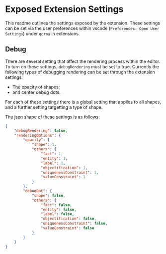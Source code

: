 # Exposed Extension Settings

This readme outlines the settings exposed by the extension. These settings
can be set via the user preferences within vscode 
(`Preferences: Open User Settings`) under `qorma` in extensions.


## Debug

There are several setting that affect the rendering process within the 
editor. To turn on these settings, `debugRendering` must be set to true.
Currently the following types of debugging rendering can be set through
the extension settings:

- The opacity of shapes; 
- and center debug dots.

For each of these settings there is a global setting that applies to all 
shapes, and a further setting targetting a type of shape.

The json shape of these settings is as follows:
```json
{
    "debugRendering": false,
    "renderingOptions": {
        "opacity": {
            "shape": 1,
            "others": {
                "fact": 1,
                "entity": 1,
                "label": 1,
                "objectification": 1,
                "uniquenessConstraint": 1,
                "valueConstraint": 1
            }
        },
        "debugDot": {
            "shape": false,
            "others": {
                "fact": false,
                "entity": false,
                "label": false,
                "objectification": false,
                "uniquenessConstraint": false,
                "valueConstraint": false
            }
        }
    }
}
```